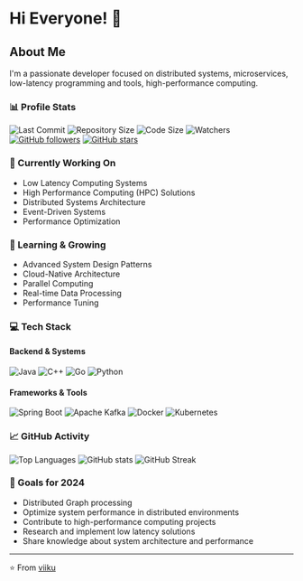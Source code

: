 # Hi Everyone! 👋

## About Me
I'm a passionate developer focused on distributed systems, microservices, low-latency programming and tools, high-performance computing.

### 📊 Profile Stats
<!-- ![Profile Views](https://komarev.com/ghpvc/?username=viiku&color=brightgreen) -->
![Last Commit](https://img.shields.io/github/last-commit/viiku/viiku?style=flat-square)
![Repository Size](https://img.shields.io/github/repo-size/viiku/viiku?style=flat-square)
![Code Size](https://img.shields.io/github/languages/code-size/viiku/viiku?style=flat-square)
![Watchers](https://img.shields.io/github/watchers/viiku/viiku?style=social)
[![GitHub followers](https://img.shields.io/github/followers/viiku?style=social)](https://github.com/viiku)
[![GitHub stars](https://img.shields.io/github/stars/viiku?style=social)](https://github.com/viiku)

### 🔭 Currently Working On
- Low Latency Computing Systems
- High Performance Computing (HPC) Solutions
- Distributed Systems Architecture
- Event-Driven Systems
- Performance Optimization

### 🌱 Learning & Growing
- Advanced System Design Patterns
- Cloud-Native Architecture
- Parallel Computing
- Real-time Data Processing
- Performance Tuning

### 💻 Tech Stack
#### Backend & Systems
![Java](https://img.shields.io/badge/-Java-ED8B00?style=flat-square&logo=openjdk&logoColor=white)
![C++](https://img.shields.io/badge/-C++-00599C?style=flat-square&logo=c%2B%2B&logoColor=white)
![Go](https://img.shields.io/badge/-Go-00ADD8?style=flat-square&logo=go&logoColor=white)
![Python](https://img.shields.io/badge/-Python-3776AB?style=flat-square&logo=Python&logoColor=white)

#### Frameworks & Tools
![Spring Boot](https://img.shields.io/badge/-Spring%20Boot-6DB33F?style=flat-square&logo=spring&logoColor=white)
![Apache Kafka](https://img.shields.io/badge/-Kafka-231F20?style=flat-square&logo=apache-kafka&logoColor=white)
![Docker](https://img.shields.io/badge/-Docker-2496ED?style=flat-square&logo=docker&logoColor=white)
![Kubernetes](https://img.shields.io/badge/-Kubernetes-326CE5?style=flat-square&logo=kubernetes&logoColor=white)

### 📈 GitHub Activity
![Top Languages](https://github-readme-stats.vercel.app/api/top-langs/?username=viiku&layout=compact&theme=radical)
![GitHub stats](https://github-readme-stats.vercel.app/api?username=viiku&show_icons=true&theme=radical&include_all_commits=true&count_private=true)
![GitHub Streak](https://github-readme-streak-stats.herokuapp.com/?user=viiku&theme=radical)


### 🎯 Goals for 2024
- Distributed Graph processing 
- Optimize system performance in distributed environments
- Contribute to high-performance computing projects
- Research and implement low latency solutions
- Share knowledge about system architecture and performance

---
⭐️ From [viiku](https://github.com/viiku)